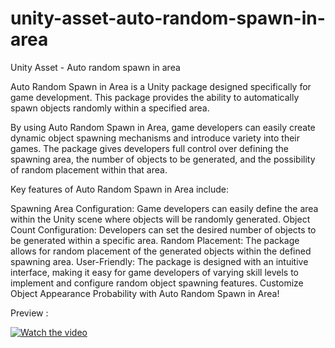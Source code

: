 # unity-asset-auto-random-spawn-in-area
Unity Asset - Auto random spawn in area

Auto Random Spawn in Area is a Unity package designed specifically for game development. This package provides the ability to automatically spawn objects randomly within a specified area.

By using Auto Random Spawn in Area, game developers can easily create dynamic object spawning mechanisms and introduce variety into their games. The package gives developers full control over defining the spawning area, the number of objects to be generated, and the possibility of random placement within that area.

Key features of Auto Random Spawn in Area include:

Spawning Area Configuration: Game developers can easily define the area within the Unity scene where objects will be randomly generated.
Object Count Configuration: Developers can set the desired number of objects to be generated within a specific area.
Random Placement: The package allows for random placement of the generated objects within the defined spawning area.
User-Friendly: The package is designed with an intuitive interface, making it easy for game developers of varying skill levels to implement and configure random object spawning features.
Customize Object Appearance Probability with Auto Random Spawn in Area!



Preview :

[![Watch the video](https://img.youtube.com/vi/YhrMSqoHRaY/0.jpg)](https://www.youtube.com/watch?v=YhrMSqoHRaY)
